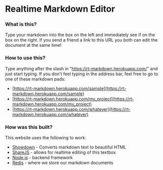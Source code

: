 # Realtime Markdown Editor

### What is this?

Type your markdown into the box on the left and immediately see if on the box on the right. If you send a friend a link to this URL you both can edit the document at the same time!

### How to use this?

Type anything after the slash in "https://rt-markdown.herokuapp.com/" and just start typing. If you don't feel typing in the address bar, feel free to go to one of these markdown pads:

- [https://rt-markdown.herokuapp.com/sample](https://rt-markdown.herokuapp.com/sample)
- [https://rt-markdown.herokuapp.com/my_project](https://rt-markdown.herokuapp.com/my_project)
- [https://rt-markdown.herokuapp.com/whatever](https://rt-markdown.herokuapp.com/whatever)

### How was this built?

This website uses the following to work:

 - [Showdown](https://github.com/showdownjs/showdown) - Converts markdown text to beautiful HTML
 - [ShareJS](http://sharejs.org/) - allows for realtime editing of this textbox
 - [Node.js](https://nodejs.org/) - backend framework 
 - [Redis](http://redis.io/) - where we store our markdown documents
